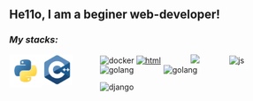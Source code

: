 ## He11o, I am a beginer web-developer!



### <em>My stacks:</em>
[<img align="left" alt="python" width="59px" src="https://raw.githubusercontent.com/github/explore/80688e429a7d4ef2fca1e82350fe8e3517d3494d/topics/python/python.png" />][instagram]
<img src="https://blog.codewithdan.com/wp-content/uploads/2023/06/Docker-Logo.png" alt="docker" title="django" style = "margin-left: 50px; width: 130px"/>
[<img align="left" alt="C++" width="55px" src="https://raw.githubusercontent.com/github/explore/180320cffc25f4ed1bbdfd33d4db3a66eeeeb358/topics/cpp/cpp.png" />][instagram]
[<img src="https://upload.wikimedia.org/wikipedia/commons/thumb/6/61/HTML5_logo_and_wordmark.svg/1200px-HTML5_logo_and_wordmark.svg.png" alt="html" title="html" width="55px"/>][instagram]
<img src="https://cdn-icons-png.flaticon.com/512/888/888847.png" style = "margin-left: 50px; width: 59px"/>
<img src="https://i0.wp.com/theicom.org/wp-content/uploads/2016/03/js-logo.png?fit=500%2C500&ssl=1&w=640" alt="js" title="angular" style = "margin-left: 50px; width: 90px"/>
<img src="https://pluralsight2.imgix.net/paths/images/angular-14a0f6532f.png" alt="golang" title="angular" style = "margin-left: 50px; width: 90px"/>
<img src="https://www.seekpng.com/png/full/399-3990193_building-a-go-web-app-from-scratch-to.png" alt="golang" title="django" style = "margin-left: 50px; width: 90px"/>

<img src="https://www.djangoproject.com/m/img/logos/django-logo-positive.png" alt="django" title="django" style = "margin-left: 50px; width: 90px"/>

             

[instagram]: https://www.instagram.com/liu_rus/



